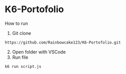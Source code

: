 # K6-Portofolio

How to run 
1. Git clone
```
https://github.com/Rainbowcake123/K6-Portofolio.git
```
2. Open folder with VSCode
3. Run file
```
k6 run script.js
```
